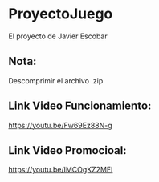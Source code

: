 # ProyectoJuego
El proyecto de Javier Escobar


## Nota: 
Descomprimir el archivo .zip 

## Link Video Funcionamiento:
https://youtu.be/Fw69Ez88N-g


## Link Video Promocioal:
https://youtu.be/IMCOgKZ2MFI

